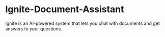 # Ignite-Document-Assistant
 Ignite is an AI-powered system that lets you chat with documents and get answers to your questions.
